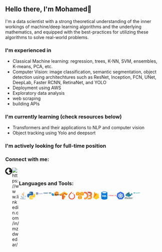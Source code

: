 ## Hello there, I'm Mohamed👋

<p>I'm a data scientist with a strong theoretical understanding of the inner workings of machine/deep learning algorithms and the underlying mathematics, and equipped with the best-practices for utilizing these algorithms to solve real-world problems. </p>
 
 ### I'm experienced in 
- Classical Machine learning: regression, trees, K-NN, SVM, ensembles, K-means, PCA, etc.
- Computer Vision: image classification, semantic segmentation, object detection using architechtures such as       ResNet, Inception, FCN, UNet, DeepLab, Faster RCNN, RetinaNet, and YOLO
- Deployment using AWS
- Exploratory data analysis
- web scraping
- building APIs

### I'm currently learning (check resources below)
- Transformers and their applications to NLP and computer vision
- Object tracking using Yolo and deepsort

### I'm actively looking for full-time position


### Connect with me:

[<img align="left" alt="codeSTACKr.com" width="22px" src="https://raw.githubusercontent.com/iconic/open-iconic/master/svg/globe.svg" />][website]

[<img align="left" alt="https://www.linkedin.com/in/mzdwedar/" width="22px" src="https://cdn.jsdelivr.net/npm/simple-icons@v3/icons/linkedin.svg" />][linkedin]

<br />

### Languages and Tools:

<img align="left" alt="java" width="26px" src="java.png"  />
<img align="left" alt="python" width="26px" src="python.png"  />
<img align="left" alt="numpy" width="26px" src="numpy.png"  />
<img align="left" alt="matplotlib" width="26px" src="matplotlib.png"  />
<img align="left" alt="sklearn" width="26px" src="sklearn.png"  />
<img align="left" alt="Tensorflow" width="26px" src="tensorflow-icon.png"  />
<img align="left" alt="pytorch" width="26px" src="pytorch.png"  />
<img align="left" alt="aws" width="26px" src="aws.png"  />
<img align="left" alt="d3js" width="26px" src="d3js.png"  />
<img align="left" alt="firebase" width="26px" src="firebase.png"  />
<img align="left" alt="sql" width="26px" src="sql.png"  />
<img align="left" alt="oracle" width="26px" src="oracle.png"  />
<img align="left" alt="kubernetes" width="26px" src="kubernetes.png"  />
<img align="left" alt="docker" width="26px" src="docker.png"  />
<img align="left" alt="fastapi" width="26px" src="fastapi.png"  />






<br />
<br />


[website]: https://www.freelancer.com/u/mzdwedar
[linkedin]: https://www.linkedin.com/in/mzdwedar